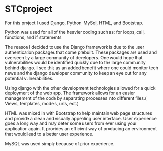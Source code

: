 # STCproject

For this project I used Django, Python, MySql, HTML, and Bootstrap. 

Python was used for all of the heavier coding such as: for loops, call, functions, and if statements  

The reason I decided to use the Django framework is due to the user authentication packages that come prebuilt. These packages are used and overseen by a large community of developers. One would hope that vulnerabilities would be identified quickly due to the large community behind django. I see this as an added benefit where one could monitor tech news and the django developer community to keep an eye out for any potential vulnerabilities.  

Using django with the other development technologies allowed for a quick deployment of the web app. The framework allows for an easier management of the code by separating processes into different files.( Views, templates, models, urls, ect.)  

HTML was mixed in with Bootstrap to help maintain web page structures and provide a clean and visually appealing user interface. User experience goes a long way and may deter some users from ever using your application again. It provides an efficient way of producing an environment that would lead to a better user experience. 

MySQL was used simply because of prior experience.

